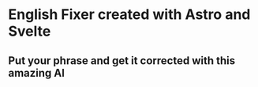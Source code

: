 # English Fixer created with Astro and Svelte 

## Put your phrase and get it corrected with this amazing AI

